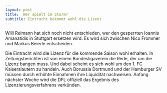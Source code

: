 ```yaml
---
layout: post
title:  Wer spielt im Sturm?
subtitle: Eintracht bekommt wohl die Lizenz
---
```


Willi Reimann hat sich noch nicht entschieden, wer den gesperrten Ioannis Amanatidis in Stuttgart ersetzen wird. Es wird sich zwischen Nico Frommer und Markus Beierle entscheiden.

Die Eintracht wird die Lizenz für die kommende Saison wohl erhalten. In Zeitungsberichten ist von einem Bundesligaverein die Rede, der um die Lizenz bangen muss. Und dabei scheint es sich wohl um den 1. FC Kaiserslautern zu handeln. Auch Borussia Dortmund und der Hamburger SV müssen durch erhöhte Einnahmen ihre Liquidität nachweisen. Anfang nächster Woche wird die DFL offiziell das Ergebnis des Lizenzierungsverfahrens verkünden.
